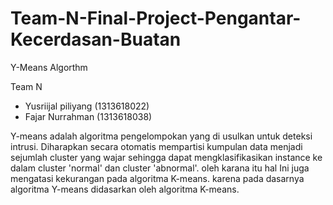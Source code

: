 # Team-N-Final-Project-Pengantar-Kecerdasan-Buatan

Y-Means Algorthm

Team N
- Yusriijal piliyang (1313618022)
- Fajar Nurrahman (1313618038)


Y-means adalah algoritma pengelompokan yang di usulkan untuk deteksi intrusi. Diharapkan secara otomatis mempartisi kumpulan data menjadi sejumlah cluster yang wajar sehingga dapat mengklasifikasikan instance ke dalam cluster 'normal' dan cluster 'abnormal'. oleh karana itu hal Ini juga mengatasi kekurangan pada algoritma K-means. karena pada dasarnya  algoritma Y-means didasarkan oleh algoritma K-means. 


